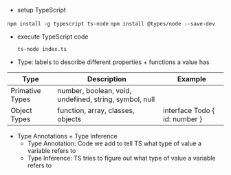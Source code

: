 - setup TypeScript

`npm install -g typescript ts-node`
`npm install @types/node --save-dev`

- execute TypeScript code

  `ts-node index.ts`

- Type: labels to describe different properties + functions a value has

| Type            | Description                                            | Example                       |
| --------------- | ------------------------------------------------------ | ----------------------------- |
| Primative Types | number, boolean, void, undefined, string, symbol, null |                               |
| Object Types    | function, array, classes, objects                      | interface Todo { id: number } |

- Type Annotations + Type Inference
  - Type Annotation: Code we add to tell TS what type of value a variable refers to
  - Type Inference: TS tries to figure out what type of value a variable refers to
